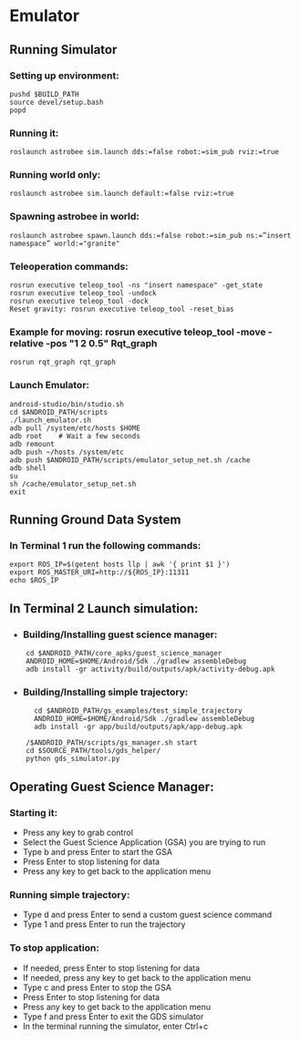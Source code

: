 
# Emulator

## Running Simulator
### Setting up environment:
```
pushd $BUILD_PATH
source devel/setup.bash
popd

```
### Running it:
```
roslaunch astrobee sim.launch dds:=false robot:=sim_pub rviz:=true

```

### Running world only:

```
roslaunch astrobee sim.launch default:=false rviz:=true

```

### Spawning astrobee in world:

```
roslaunch astrobee spawn.launch dds:=false robot:=sim_pub ns:=”insert namespace” world:="granite"

```

### Teleoperation commands:

```
rosrun executive teleop_tool -ns "insert namespace" -get_state
rosrun executive teleop_tool -undock
rosrun executive teleop_tool -dock
Reset gravity: rosrun executive teleop_tool -reset_bias

```
### Example for moving: rosrun executive teleop_tool -move -relative -pos "1 2 0.5" Rqt_graph
```
rosrun rqt_graph rqt_graph

```

### Launch Emulator:

```
android-studio/bin/studio.sh
cd $ANDROID_PATH/scripts
./launch_emulator.sh
adb pull /system/etc/hosts $HOME
adb root	# Wait a few seconds
adb remount
adb push ~/hosts /system/etc
adb push $ANDROID_PATH/scripts/emulator_setup_net.sh /cache
adb shell
su
sh /cache/emulator_setup_net.sh
exit

```

## Running Ground Data System

### In Terminal 1 run the following commands:

```
export ROS_IP=$(getent hosts llp | awk '{ print $1 }')
export ROS_MASTER_URI=http://${ROS_IP}:11311
echo $ROS_IP

```

## In Terminal 2 Launch simulation:

 - ### Building/Installing guest science manager:

```
    cd $ANDROID_PATH/core_apks/guest_science_manager
    ANDROID_HOME=$HOME/Android/Sdk ./gradlew assembleDebug
    adb install -gr activity/build/outputs/apk/activity-debug.apk

```

 - ### Building/Installing simple trajectory:

```
      cd $ANDROID_PATH/gs_examples/test_simple_trajectory
      ANDROID_HOME=$HOME/Android/Sdk ./gradlew assembleDebug
      adb install -gr app/build/outputs/apk/app-debug.apk

    /$ANDROID_PATH/scripts/gs_manager.sh start
    cd $SOURCE_PATH/tools/gds_helper/
    python gds_simulator.py

```
## Operating Guest Science Manager:

### Starting it:

- Press any key to grab control
- Select the Guest Science Application (GSA) you are trying to run
- Type b and press Enter to start the GSA
- Press Enter to stop listening for data
- Press any key to get back to the application menu

### Running simple trajectory:

- Type d and press Enter to send a custom guest science command
- Type 1 and press Enter to run the trajectory

### To stop application:

- If needed, press Enter to stop listening for data
- If needed, press any key to get back to the application menu
- Type c and press Enter to stop the GSA
- Press Enter to stop listening for data
- Press any key to get back to the application menu
- Type f and press Enter to exit the GDS simulator
- In the terminal running the simulator, enter Ctrl+c

